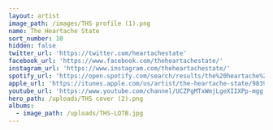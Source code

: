 ```yaml
---
layout: artist
image_path: /images/THS profile (1).png
name: The Heartache State
sort_number: 10
hidden: false
twitter_url: 'https://twitter.com/heartachestate'
facebook_url: 'https://www.facebook.com/theheartachestate/'
instagram_url: 'https://www.instagram.com/theheartachestate/'
spotify_url: 'https://open.spotify.com/search/results/the%20heartache%20state'
apple_url: 'https://itunes.apple.com/us/artist/the-heartache-state/983939531'
youtube_url: 'https://www.youtube.com/channel/UCZPgMTxWmjLgeXIIXPp-mgg'
hero_path: /uploads/THS cover (2).png
albums:
  - image_path: /uploads/THS-LOTB.jpg
---
```


